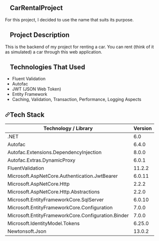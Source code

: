 <article class="markdown-body entry-content container-lg" itemprop="text"><h2 dir="auto"><a id="user-content-recapproject" class="anchor" aria-hidden="true" href="#recapproject"><svg class="octicon octicon-link" viewBox="0 0 16 16" version="1.1" width="16" height="16" aria-hidden="true"><path fill-rule="evenodd"></path></svg></a>CarRentalProject</h2>
<p dir="auto">For this project, I decided to use the name that suits its purpose.</p>
<h2 dir="auto"><a id="user-content-project-description" class="anchor" aria-hidden="true" href="#project-description"><svg class="octicon octicon-link" viewBox="0 0 16 16" version="1.1" width="16" height="16" aria-hidden="true"><path fill-rule="evenodd"></path></svg></a>Project Description</h2>
<p dir="auto">This is the backend of my project for renting a car. You can rent (think of it as simulated) a car through this web application.</p>
<h2 dir="auto"><a id="user-content-technologies-that-used" class="anchor" aria-hidden="true" href="#technologies-that-used"><svg class="octicon octicon-link" viewBox="0 0 16 16" version="1.1" width="16" height="16" aria-hidden="true"><path fill-rule="evenodd" ></path></svg></a>Technologies That Used</h2>
<ul dir="auto">
<li>Fluent Validation</li>
<li>Autofac</li>
<li>JWT (JSON Web Token)</li>
<li>Entity Framework</li>
<li>Caching, Validation, Transaction, Performance, Logging Aspects</li>
</ul>
<h2 dir="auto"><a id="user-content-tech-stack" class="anchor" aria-hidden="true" href="#tech-stack"><svg class="octicon octicon-link" viewBox="0 0 16 16" version="1.1" width="16" height="16" aria-hidden="true"><path fill-rule="evenodd" d="M7.775 3.275a.75.75 0 001.06 1.06l1.25-1.25a2 2 0 112.83 2.83l-2.5 2.5a2 2 0 01-2.83 0 .75.75 0 00-1.06 1.06 3.5 3.5 0 004.95 0l2.5-2.5a3.5 3.5 0 00-4.95-4.95l-1.25 1.25zm-4.69 9.64a2 2 0 010-2.83l2.5-2.5a2 2 0 012.83 0 .75.75 0 001.06-1.06 3.5 3.5 0 00-4.95 0l-2.5 2.5a3.5 3.5 0 004.95 4.95l1.25-1.25a.75.75 0 00-1.06-1.06l-1.25 1.25a2 2 0 01-2.83 0z"></path></svg></a>Tech Stack</h2>
<table>
<thead>
<tr>
<th>Technology / Library</th>
<th>Version</th>
</tr>
</thead>
<tbody>
<tr>
<td>.NET</td>
<td>6.0</td>
</tr>
<tr>
<td>Autofac</td>
<td>6.4.0</td>
</tr>
<tr>
<td>Autofac.Extensions.DependencyInjection</td>
<td>8.0.0</td>
</tr>
<tr>
<td>Autofac.Extras.DynamicProxy</td>
<td>6.0.1</td>
</tr>
<tr>
<td>FluentValidation</td>
<td>11.2.2</td>
</tr>
<tr>
<td>Microsoft.AspNetCore.Authentication.JwtBearer</td>
<td>6.0.11</td>
</tr>
<tr>
<td>Microsoft.AspNetCore.Http</td>
<td>2.2.2</td>
</tr>
<tr>
<td>Microsoft.AspNetCore.Http.Abstractions</td>
<td>2.2.0</td>
</tr>
<tr>
<td>Microsoft.EntityFrameworkCore.SqlServer</td>
<td>6.0.10</td>
</tr>
<tr>
<td>Microsoft.EntityFrameworkCore.Configuration</td>
<td>7.0.0</td>
</tr>
<tr>
<td>Microsoft.EntityFrameworkCore.Configuration.Binder</td>
<td>7.0.0</td>
</tr>
<tr>
<td>Microsoft.IdentityModel.Tokens</td>
<td>6.25.0</td>
</tr>
<tr>
<td>Newtonsoft.Json</td>
<td>13.0.2</td>
</tr>
</tbody>
</table>
